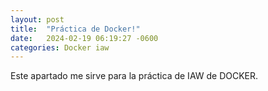 ```yaml
---
layout: post
title:  "Práctica de Docker!"
date:   2024-02-19 06:19:27 -0600
categories: Docker iaw 
---
```


Este apartado me sirve para la práctica de IAW de DOCKER.